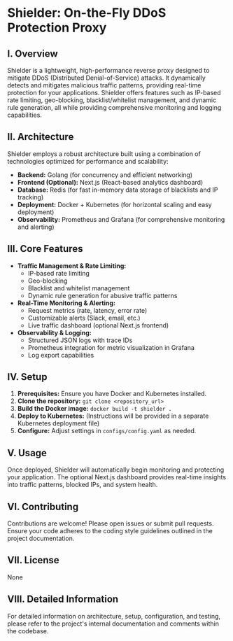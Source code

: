 # Shielder: On-the-Fly DDoS Protection Proxy

## I. Overview

Shielder is a lightweight, high-performance reverse proxy designed to mitigate DDoS (Distributed Denial-of-Service) attacks. It dynamically detects and mitigates malicious traffic patterns, providing real-time protection for your applications. Shielder offers features such as IP-based rate limiting, geo-blocking, blacklist/whitelist management, and dynamic rule generation, all while providing comprehensive monitoring and logging capabilities.

## II. Architecture

Shielder employs a robust architecture built using a combination of technologies optimized for performance and scalability:

- **Backend:** Golang (for concurrency and efficient networking)
- **Frontend (Optional):** Next.js (React-based analytics dashboard)
- **Database:** Redis (for fast in-memory data storage of blacklists and IP tracking)
- **Deployment:** Docker + Kubernetes (for horizontal scaling and easy deployment)
- **Observability:** Prometheus and Grafana (for comprehensive monitoring and alerting)

## III. Core Features

- **Traffic Management & Rate Limiting:**
  - IP-based rate limiting
  - Geo-blocking
  - Blacklist and whitelist management
  - Dynamic rule generation for abusive traffic patterns
- **Real-Time Monitoring & Alerting:**
  - Request metrics (rate, latency, error rate)
  - Customizable alerts (Slack, email, etc.)
  - Live traffic dashboard (optional Next.js frontend)
- **Observability & Logging:**
  - Structured JSON logs with trace IDs
  - Prometheus integration for metric visualization in Grafana
  - Log export capabilities

## IV. Setup

1. **Prerequisites:** Ensure you have Docker and Kubernetes installed.
2. **Clone the repository:** `git clone <repository_url>`
3. **Build the Docker image:** `docker build -t shielder .`
4. **Deploy to Kubernetes:** (Instructions will be provided in a separate Kubernetes deployment file)
5. **Configure:** Adjust settings in `configs/config.yaml` as needed.

## V. Usage

Once deployed, Shielder will automatically begin monitoring and protecting your application. The optional Next.js dashboard provides real-time insights into traffic patterns, blocked IPs, and system health.

## VI. Contributing

Contributions are welcome! Please open issues or submit pull requests. Ensure your code adheres to the coding style guidelines outlined in the project documentation.

## VII. License

None

## VIII. Detailed Information

For detailed information on architecture, setup, configuration, and testing, please refer to the project's internal documentation and comments within the codebase.
